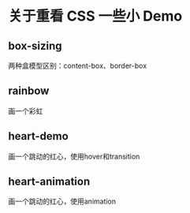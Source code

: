 # 关于重看 CSS 一些小 Demo

## box-sizing
两种盒模型区别：content-box、border-box

## rainbow
画一个彩虹

## heart-demo
画一个跳动的红心，使用hover和transition

## heart-animation
画一个跳动的红心，使用animation

